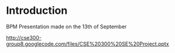 # Introduction #

BPM Presentation made on the 13th of September

http://cse300-group8.googlecode.com/files/CSE%20300%20SE%20Project.pptx